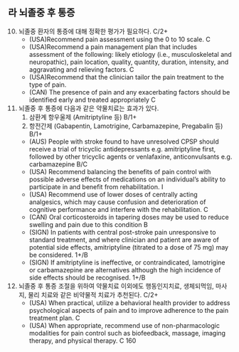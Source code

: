 ## 라 뇌졸중 후 통증
10. 뇌졸중 환자의 통증에 대해 정확한 평가가 필요하다. C/2+
    *   (USA)Recommend pain assessment using the 0 to 10 scale. C
    *   (USA)Recommend a pain management plan that includes assessment of the following: likely etiology (i.e., musculoskeletal and neuropathic), pain location, quality, quantity, duration, intensity, and aggravating and relieving factors. C
    *   (USA)Recommend that the clinician tailor the pain treatment to the type of pain.
    *   (CAN) The presence of pain and any exacerbating factors should be identified early and treated appropriately C
11. 뇌졸중 후 통증에 다음과 같은 약물치료는 효과가 있다.
    1.  삼환계 항우울제 (Amitriptyline 등) B/1+
    2.  항전간제 (Gabapentin, Lamotrigine, Carbamazepine, Pregabalin 등) B/1+
    *   (AUS) People with stroke found to have unresolved CPSP should receive a trial of tricyclic antidepressants e.g. amitriptyline first, followed by other tricyclic agents or venlafaxine, anticonvulsants e.g. carbamazepine B/C
    *   (USA) Recommend balancing the benefits of pain control with possible adverse effects of medications on an individual’s ability to participate in and benefit from rehabilitation. I
    *   (USA) Recommend use of lower doses of centrally acting analgesics, which may cause confusion and deterioration of cognitive performance and interfere with the rehabilitation. C
    *   (CAN) Oral corticosteroids in tapering doses may be used to reduce swelling and pain due to this condition B
    *   (SIGN) In patients with central post-stroke pain unresponsive to standard treatment, and where clinician and patient are aware of potential side effects, amitriptyline (titrated to a dose of 75 mg) may be considered. 1+/B
    *   (SIGN) If amitriptyline is ineffective, or contraindicated, lamotrigine or carbamazepine are alternatives although the high incidence of side effects should be recognised. 1+/B
12. 뇌졸중 후 통증 조절을 위하여 약물치료 이외에도 행동인지치료, 생체되먹임, 마사지, 물리 치료와 같은 비약물적 치료가 추천된다. C/2+
    *   (USA) When practical, utilize a behavioral health provider to address psychological aspects of pain and to improve adherence to the pain treatment plan. C
    *   (USA) When appropriate, recommend use of non-pharmacologic modalities for pain control such as biofeedback, massage, imaging therapy, and physical therapy. C
<PAGE>160